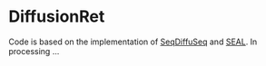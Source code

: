 # DiffusionRet
Code is based on the  implementation of [SeqDiffuSeq](https://github.com/Yuanhy1997/SeqDiffuSeq) and [SEAL](https://github.com/facebookresearch/SEAL).
In processing ...
